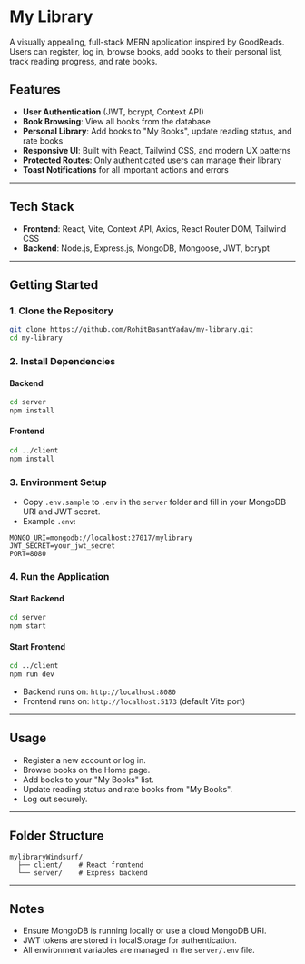 # My Library

A visually appealing, full-stack MERN application inspired by GoodReads. Users can register, log in, browse books, add books to their personal list, track reading progress, and rate books.

## Features
- **User Authentication** (JWT, bcrypt, Context API)
- **Book Browsing**: View all books from the database
- **Personal Library**: Add books to "My Books", update reading status, and rate books
- **Responsive UI**: Built with React, Tailwind CSS, and modern UX patterns
- **Protected Routes**: Only authenticated users can manage their library
- **Toast Notifications** for all important actions and errors

---

## Tech Stack
- **Frontend**: React, Vite, Context API, Axios, React Router DOM, Tailwind CSS
- **Backend**: Node.js, Express.js, MongoDB, Mongoose, JWT, bcrypt

---

## Getting Started

### 1. Clone the Repository
```bash
git clone https://github.com/RohitBasantYadav/my-library.git
cd my-library
```

### 2. Install Dependencies
#### Backend
```bash
cd server
npm install
```
#### Frontend
```bash
cd ../client
npm install
```

### 3. Environment Setup
- Copy `.env.sample` to `.env` in the `server` folder and fill in your MongoDB URI and JWT secret.
- Example `.env`:
```
MONGO_URI=mongodb://localhost:27017/mylibrary
JWT_SECRET=your_jwt_secret
PORT=8080
```

### 4. Run the Application
#### Start Backend
```bash
cd server
npm start
```
#### Start Frontend
```bash
cd ../client
npm run dev
```

- Backend runs on: `http://localhost:8080`
- Frontend runs on: `http://localhost:5173` (default Vite port)

---

## Usage
- Register a new account or log in.
- Browse books on the Home page.
- Add books to your "My Books" list.
- Update reading status and rate books from "My Books".
- Log out securely.

---

## Folder Structure
```
mylibraryWindsurf/
  ├── client/    # React frontend
  └── server/    # Express backend
```

---

## Notes
- Ensure MongoDB is running locally or use a cloud MongoDB URI.
- JWT tokens are stored in localStorage for authentication.
- All environment variables are managed in the `server/.env` file.


